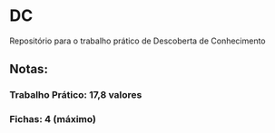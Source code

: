 # DC
Repositório para o trabalho prático de Descoberta de Conhecimento

## Notas:

### Trabalho Prático: 17,8 valores

### Fichas: 4 (máximo)
